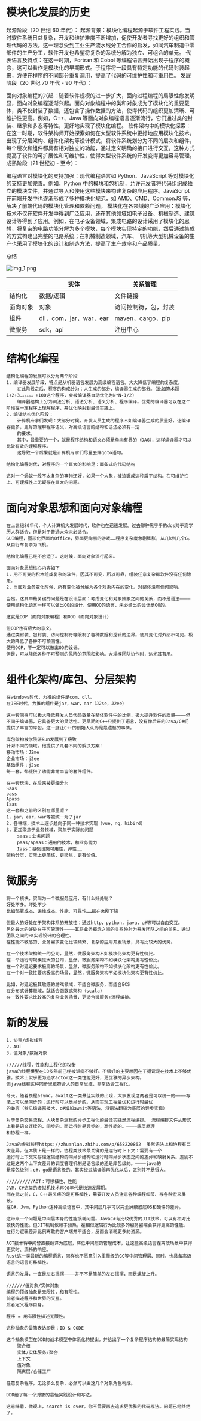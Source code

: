 # 模块化发展的历史

起源阶段（20 世纪 60 年代）：
起源背景：模块化编程起源于软件工程实践。当时软件系统日益复杂，开发和维护难度不断增加，促使开发者寻找更好的组织和管理代码的方法。这一理念受到工业生产流水线分工合作的启发，如同汽车制造中零部件的生产分工，软件开发也希望将复杂的系统分解为独立、可组合的单元。
代表语言及特点：在这一时期，Fortran 和 Cobol 等编程语言开始出现子程序的概念，这可以看作是模块化的早期形式。子程序将一段具有特定功能的代码封装起来，方便在程序的不同部分重复调用，提高了代码的可维护性和可重用性。
发展阶段（20 世纪 70 年代 - 90 年代）：

面向对象编程的兴起：随着软件规模的进一步扩大，面向过程编程的局限性愈发明显，面向对象编程逐渐兴起。面向对象编程中的类和对象成为了模块化的重要载体，类不仅封装了数据，还包含了操作数据的方法，使得代码的组织更加清晰、可维护性更高。例如，C++、Java 等面向对象编程语言逐渐流行，它们通过类的封装、继承和多态等特性，更好地实现了模块化编程。
软件架构中的模块化探索：在这一时期，软件架构师开始探索如何在大型软件系统中更好地应用模块化技术。出现了分层架构、组件化架构等设计模式，将软件系统划分为不同的层次和组件，每个层次和组件都具有相对独立的功能，通过定义明确的接口进行交互。这种方式提高了软件的可扩展性和可维护性，使得大型软件系统的开发变得更加容易管理。
成熟阶段（21 世纪初 - 至今）：

编程语言对模块化的支持加强：现代编程语言如 Python、JavaScript 等对模块化的支持更加完善。例如，Python 中的模块和包机制，允许开发者将代码组织成独立的模块文件，并通过导入和使用这些模块来构建复杂的应用程序。JavaScript 在前端开发中也逐渐形成了多种模块化规范，如 AMD、CMD、CommonJS 等，解决了前端代码的模块化管理和依赖问题。
模块化在各领域的广泛应用：模块化技术不仅在软件开发中得到广泛应用，还在其他领域如电子设备、机械制造、建筑设计等得到了应用。例如，在电子设备领域，集成电路的设计采用了模块化的思想，将复杂的电路功能分解为多个模块，每个模块实现特定的功能，然后通过集成的方式构建出完整的电路系统；在机械制造领域，汽车、飞机等大型机械设备的生产也采用了模块化的设计和制造方法，提高了生产效率和产品质量。


总结

![img_1.png](img_1.png)

|     | 实体                  | 关系管理            | 
|-----|---------------------|-----------------| 
| 结构化 | 数据/逻辑               | 文件链接            | 
| 面向对象 | 对象                  | 访问控制符，包，封装      | 
| 组件  | dll，com，jar，war，ear | maven，cargo，pip | 
| 微服务 | sdk，api             | 注册中心            | 






# 结构化编程

    结构化编程的发展可以分为两个阶段
    1，编译器发展阶段，特点是从机器语言发展为高级编程语言。大大降低了编程的复杂度。
        在此阶段之后，程序的构成分为：人生成的部分，编译器生成的部分。（比如算术题1+2+3.。。。。。+100这个程序，会被编译器自动优化为N*N-1/2)
        编译器结构上分为词法分析、语法分析、语义分析、程序编译。优秀的编译器可以在这个阶段在一定程序上理解程序，并优化映射到最佳实践上。
    2，编译结构优化阶段：
        计算机专家们发现：大部分时候，开发人员生成的程序不如编译器生成的质量好，让编译器更多，更好的理解程序语义，对高级语言的结构和语法必须有一定
        的要求。
        其中，最重要的一个，就是程序结构和语义必须是单向有界的（DAG），这样编译器才可以比较有效的理解程序。
        这导致一个后果就是计算机专家们尽量去掉goto语句。
        
    结构化编程时代，对程序的一个巨大的影响是：面条式的代码结构
        
    这对一个蚂蚁一般不太复杂的事物还好，如果一个大象，被迫碾成这种扁平结构。在可维护性上、可理解性上无疑存在巨大的问题。


# 面向对象思想和面向对象编程

    在上世纪80年代，个人计算机大发展时代，软件也在迅速发展。过去那种黑乎乎的dos对于高学历人群适合，但是对于普通大众未必适合。
    GUI编程，图形化界面的Office，界面更绚丽的游戏……程序复杂度急剧膨胀，从几k到几个G。从自行车复杂为飞机。

    结构化编程已经不合适了。这时候，面向对象流行起来。
        
    面向对象思想核心内容如下 
    1，用不可变的积木组成复杂的软件，因其不可变，所以可靠，组装任意复杂都软件没有任何隐患。
    2，当面对业务变化时候，所有变化被分解为各个对象内在的变化。对整体没有任何影响。

    当然，这其中最关键的问题是在设计层面：考虑变化和对象抽象之间的关系，而不是语法————使用结构化语言一样可以做出OO的设计，使用OO的语言，未必给出的设计是OO的。

    这就是OOP（面向对象编程）和OOD（面向对象设计）

    但OOP也有极大的意义。
    通过类封装、包封装、访问控制符等限制了各种数据和逻辑的边界。使其变化对外部不可见。极大的降低了各种不可预测性。
    使用OOP，不一定可以做出OO的设计。
    但是，可以降低各种不可预测的风险的范围和影响。大规模团队协作时，这尤其有用。

# 组件化架构/库包、分层架构

    
    在windows时代，力推的组件是com，dll。
    在JEE时代，力推的组件是jar，war，ear（J2se，J2ee）
    
    这一套同样可以极大降低开发人员代码数量在整体软件中的比例，极大提升软件的质量————但不同于编译器，它具备更大的灵活性。更早期的C++只提供了语言，没有像后来的Java/C#们
    提供了丰富的库包。这一度让C++的创始人认为是最遗憾的事情。

    库包架构被学院派Sun发展到了极致
    针对不同的领域，他提供了几套不同的解决方案：
    移动市场：J2me
    企业市场：j2ee
    基础组件：j2se
    每一套，都提供了功能非常丰富的套件组件。

    在一套玩法，在后来被更细分为
    Saas
    pass
    Apass
    Iaas
    这一套和之前的区别在哪里呢？
    1，jar，ear，war等被统一为了jar
    2，各种端，技术上逐步趋向于同一种技术实现（vue，ng，hibird）
    3，更加聚焦于业务领域，聚焦于实际的问题
        saas：业务问题
        paas/apaas：通用的技术，和业务能力
        Iass：基础设施可用性，弹性……
    架构分层，实际上更简练，更聚焦，更有价值。

# 微服务

    将一个模块，实现为一个微服务应用，有什么好处呢？
    好处不多。坏处不少
    比如部署成本、运维成本、性能、可靠性……都在急剧下降

    但最大的好处在于架构体系的开放性：通过http，python，java，c#等可以自由交互。
    另外最大的好处在于可管理性————其将业务概念之间的关系映射为开发团队之间的关系。通过团队之间的PK实现设计的合理性。
    在性能不敏感的、业务需求变化比较频繁、复杂的应用开发场景，具有比较大的优势。
        
    在一个技术架构统一的公司，显然，微服务架构不如模块化架构更有性价比。
    在一个运行时规模庞大的公司，显然，微服务架构不如模块化架构更有性价比。
    在一个对延迟要求极高的场景，显然，微服务架构不如模块化架构更有性价比。
    在一个对一致性要求极高的场景，显然，微服务架构不如模块化架构更有性价比。

    比如，对延迟极其敏感的游戏领域，不适合微服务，而适合ECS
    在分布式计算领域，就适合函数式架构（scala)
    在一致性要求比较高的复杂业务场景，更适合微服务+流程编排。

# 新的发展
    
    1，协程/虚拟线程
    2，AOT
    3，值对象/数据对象
    
    //////线程，性能和工程化的权衡
    java的线程模型在10多年前已经被诟病不够好。不够好的主要原因在于据说是在技术上不够优雅，技术上似乎更为追求actor这一类性能更好，更优雅的异步架构。
    但java线程这种同步思维符合人的日常思维，非常适合工程化。
    
    今天，随着携程async，await这一类最佳实践的出现，大家发现这两者是可以统一的————写法上可以是同步的；运行时可以是异步的。从而实现工程最优和运行时最优
    的兼容（参见编译器技术，c#增加await等语法，将语法翻译为底层的异步实现）
    
    对于复杂交易流程、大块复杂逻辑的异步工程化的最佳实践是流程编排。 流程编排文件从形式上看是语义连续的，同步的。而运行时是异步的，高性能的。————底层原理
    和协程一样。

    Java的虚拟线程https://zhuanlan.zhihu.com/p/658220862  虽然语法上和协程有巨大差异。但本质上是一样的，协程类技术最关键的是运行时上下文：需要有一个
    运行时上下文来存储逻辑结构的同异步结构和运行时同异步状态之间的差异和映射关系。差别不过是这两个上下文差异的调度管理机制是语言级的还是库包级的。————java的
    是库包级别；c#，go是语言级的。其实经过编译器再优化以后，区别并不是很大。

    //////////AOT：可移植性、性能
    JVM，C#这类的虚拟机技术再90年代是快速发展期。
    而在此之前，C，C++最头疼的是可移植性，需要开发人员注意各种编程细节、写各种宏来屏蔽。
    在C#，Jvm，Python这种高级语言中，其中间层几乎可以完全屏蔽底层OS和硬件的差异。

    这带来一个问题是中间层本身的性能损耗问题。JavaC#有比较优秀的JIT技术，可以有相对比较快的性能。但JIT机制依赖于预热。在相似逻辑行为比较多的服务器端会获得更高的性能。
    在行为逻辑差异比例离散的客户端并不适合，反而会消耗更多的资源。
    
    AOT技术将中间曾直接翻译为底层，降低中间层的管理成本，让这些高级语言在离散场景中获得更实时、流畅的响应。
    Rust这一类最新的编程语言，同样也不愿意引入重量级的GC等中间管理层、同时，也具备高级语言的语言可移植性。
    
    语言的发展，一直是左右摇摆————并不不是简单的左右摇摆，而是螺旋上升。

    ///////值对象/实体对象
    编程的顶级抽象是无限性，和有限性。
    前者描述程序和世界的交互。
    后者定义程序自身。

    程序 = 用有限性描述无限性。

    这种抽象的最简表达即是：ID & CODE

    这个抽象模型在DDD的战术模型中体系化的提出。并给出了一个复杂程序结构的最简实现结构
        聚合根
        实体/实体服务/聚合
        上下文
        值对象
        隔离层/仓储工厂

    任意复杂程序，无论多么复杂，必然可以由这几个对象角色构成。

    DDD给了每一个对象的最佳实践设计和写法。

    这意味着，微观上，search is over。你不需要再去追求更优雅的代码写法。问题已经终结了。

    
    
    

    
    

    
    

